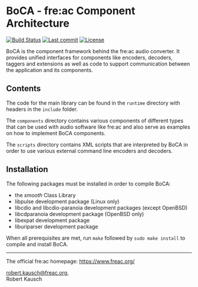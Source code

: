 BoCA - fre:ac Component Architecture
====================================================================================================
[![Build Status](https://travis-ci.com/enzo1982/BoCA.svg?branch=master)](https://travis-ci.com/enzo1982/BoCA) [![Last commit](https://img.shields.io/github/last-commit/enzo1982/BoCA.svg)](https://github.com/enzo1982/BoCA/commits/master) [![License](https://img.shields.io/github/license/enzo1982/BoCA.svg)](https://github.com/enzo1982/BoCA/blob/master/COPYING)

BoCA is the component framework behind the fre:ac audio converter. It provides unified interfaces
for components like encoders, decoders, taggers and extensions as well as code to support
communication between the application and its components.


Contents
--------
The code for the main library can be found in the `runtime` directory with headers in the `include`
folder.

The `components` directory contains various components of different types that can be used with
audio software like fre:ac and also serve as examples on how to implement BoCA components.

The `scripts` directory contains XML scripts that are interpreted by BoCA in order to use various
external command line encoders and decoders.


Installation
------------

The following packages must be installed in order to compile BoCA:

- the _smooth_ Class Library
- libpulse development package (Linux only)
- libcdio and libcdio-paranoia development packages (except OpenBSD)
- libcdparanoia development package (OpenBSD only)
- libexpat development package
- liburiparser development package

When all prerequisites are met, run `make` followed by `sudo make install` to compile and install
BoCA.


----------------------------------------------------------------------------------------------------
The official fre:ac homepage: https://www.freac.org/

robert.kausch@freac.org,<br>
Robert Kausch
